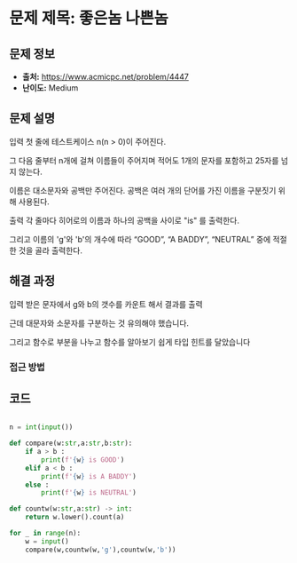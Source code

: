 # 문제 제목: 좋은놈 나쁜놈

## 문제 정보
- **출처:** https://www.acmicpc.net/problem/4447
- **난이도:** Medium

## 문제 설명

입력
첫 줄에 테스트케이스 n(n > 0)이 주어진다.

그 다음 줄부터 n개에 걸쳐 이름들이 주어지며 적어도 1개의 문자를 포함하고 25자를 넘지 않는다.

이름은 대소문자와 공백만 주어진다. 공백은 여러 개의 단어를 가진 이름을 구분짓기 위해 사용된다.

출력
각 줄마다 히어로의 이름과 하나의 공백을 사이로 "is" 를 출력한다.

그리고 이름의 'g'와 'b'의 개수에 따라 “GOOD”, “A BADDY”, “NEUTRAL”  중에 적절한 것을 골라 출력한다.


## 해결 과정

입력 받은 문자에서 g와 b의 갯수를 카운트 해서 결과를 출력

근데 대문자와 소문자를 구분하는 것 유의해야 했습니다.

그리고 함수로 부분을 나누고 함수를 알아보기 쉽게 타입 힌트를 달았습니다

### 접근 방법

## 코드
```python

n = int(input())

def compare(w:str,a:str,b:str):
    if a > b :
        print(f'{w} is GOOD')
    elif a < b :
        print(f'{w} is A BADDY')
    else :
        print(f'{w} is NEUTRAL')

def countw(w:str,a:str) -> int:
    return w.lower().count(a)

for _ in range(n):
    w = input()
    compare(w,countw(w,'g'),countw(w,'b'))